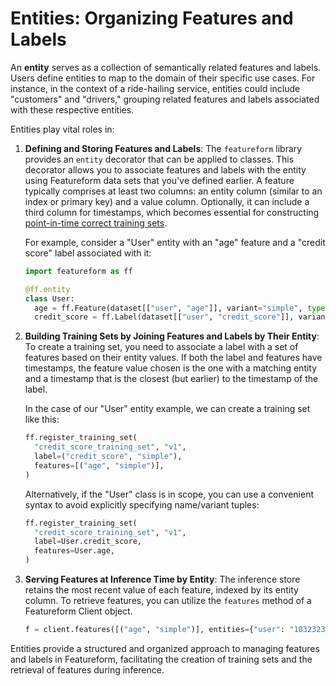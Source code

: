 # Entities: Organizing Features and Labels

An **entity** serves as a collection of semantically related features and labels. Users define entities to map to the domain of their specific use cases. For instance, in the context of a ride-hailing service, entities could include "customers" and "drivers," grouping related features and labels associated with these respective entities.

Entities play vital roles in:

1. **Defining and Storing Features and Labels**: The `featureform` library provides an `entity` decorator that can be applied to classes. This decorator allows you to associate features and labels with the entity using Featureform data sets that you've defined earlier. A feature typically comprises at least two columns: an entity column (similar to an index or primary key) and a value column. Optionally, it can include a third column for timestamps, which becomes essential for constructing [point-in-time correct training sets](../concepts/point-in-time-correctness-historical-features-timeseries-data.md).

   For example, consider a "User" entity with an "age" feature and a "credit score" label associated with it:

   ```python
   import featureform as ff

   @ff.entity
   class User:
     age = ff.Feature(dataset[["user", "age"]], variant="simple", type=ff.Int, inference_store=redis)
     credit_score = ff.Label(dataset[["user", "credit_score"]], variant="simple", type=ff.Int)
   ```

2. **Building Training Sets by Joining Features and Labels by Their Entity**: To create a training set, you need to associate a label with a set of features based on their entity values. If both the label and features have timestamps, the feature value chosen is the one with a matching entity and a timestamp that is the closest (but earlier) to the timestamp of the label.

   In the case of our "User" entity example, we can create a training set like this:

   ```python
   ff.register_training_set(
     "credit_score_training_set", "v1",
     label=("credit_score", "simple"),
     features=[("age", "simple")],
   )
   ```

   Alternatively, if the "User" class is in scope, you can use a convenient syntax to avoid explicitly specifying name/variant tuples:

   ```python
   ff.register_training_set(
     "credit_score_training_set", "v1",
     label=User.credit_score,
     features=User.age,
   )
   ```

3. **Serving Features at Inference Time by Entity**: The inference store retains the most recent value of each feature, indexed by its entity column. To retrieve features, you can utilize the `features` method of a Featureform Client object.

   ```python
   f = client.features([("age", "simple")], entities={"user": "10323232"})
   ```

Entities provide a structured and organized approach to managing features and labels in Featureform, facilitating the creation of training sets and the retrieval of features during inference.

